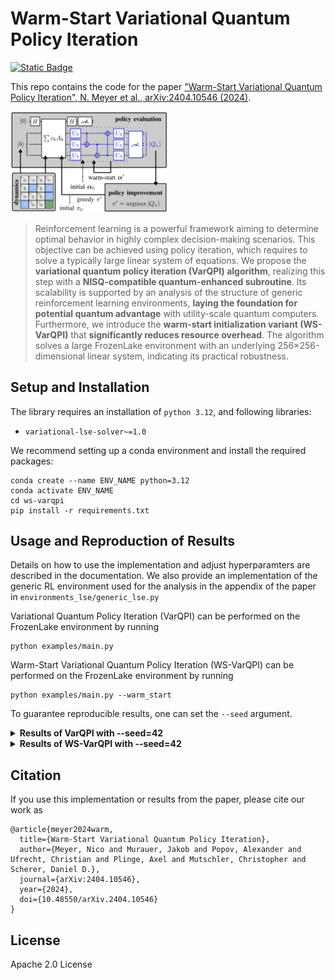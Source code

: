 # Warm-Start Variational Quantum Policy Iteration

[![Static Badge](https://img.shields.io/badge/arXiv-2404.10546-red)
](https://arxiv.org/abs/2404.10546)

This repo contains the code for the paper 
["Warm-Start Variational Quantum Policy Iteration", N. Meyer et al., arXiv:2404.10546 (2024)](https://arxiv.org/abs/2404.10546).

<img src="ws-varqpi.png" width="50%">

> Reinforcement learning is a powerful framework
aiming to determine optimal behavior in highly complex decision-making
> scenarios. This objective can be achieved using policy iteration, which requires to solve a typically large linear system of
equations. We propose the **variational quantum policy iteration
(VarQPI) algorithm**, realizing this step with a **NISQ-compatible
quantum-enhanced subroutine**. Its scalability is supported by an
analysis of the structure of generic reinforcement learning 
> environments, **laying the foundation for potential quantum 
> advantage** with utility-scale quantum computers. Furthermore, we 
> introduce the **warm-start initialization variant (WS-VarQPI)** that
**significantly reduces resource overhead**. The algorithm solves a
large FrozenLake environment with an underlying 
> 256×256-dimensional linear system, indicating its practical robustness.

## Setup and Installation

The library requires an installation of `python 3.12`, and following libraries:
- `variational-lse-solver~=1.0`

We recommend setting up a conda environment and install the required packages:

```
conda create --name ENV_NAME python=3.12
conda activate ENV_NAME
cd ws-varqpi
pip install -r requirements.txt
```

## Usage and Reproduction of Results

Details on how to use the implementation and adjust hyperparamters are described in the documentation.
We also provide an implementation of the generic RL environment used for the analysis in the appendix of the paper in `environments_lse/generic_lse.py`

Variational Quantum Policy Iteration (VarQPI) can be performed on the FrozenLake environment by running
```
python examples/main.py
```

Warm-Start Variational Quantum Policy Iteration (WS-VarQPI) can be performed on the FrozenLake environment by running
```
python examples/main.py --warm_start
```

To guarantee reproducible results, one can set the `--seed` argument.

<details>
    <summary><b>Results of VarQPI with --seed=42</b></summary><br/>

        Initial policy:
        |>|^|<|>|
        |>|x|<|x|
        |>|v|>|x|
        |x|>|^|o|
        Epoch 1/1:   8%|▊         | 837/10000 [01:24<15:23,  9.92it/s, best loss=0.000106, last improvement in step=813, loss=0.0001]
        Loss of 0.0000998134 below stopping threshold.
        Returning solution.
        Policy after iteration 1:
        |>|^|<|v|
        |v|x|v|x|
        |>|v|v|x|
        |x|>|>|o|
        Epoch 1/1:  13%|█▎        | 1318/10000 [02:10<14:16, 10.14it/s, best loss=0.000109, last improvement in step=1313, loss=0.000115]
        Loss of 0.0000980673 below stopping threshold.
        Returning solution.
        Policy after iteration 2:
        |v|>|v|<|
        |v|x|v|x|
        |>|v|v|x|
        |x|>|>|o|
        Epoch 1/1:  13%|█▎        | 1310/10000 [02:08<14:12, 10.20it/s, best loss=0.00011, last improvement in step=1303, loss=0.0001]
        Loss of 0.0000997932 below stopping threshold.
        Returning solution.
        Final policy:
        |v|>|v|<|
        |v|x|v|x|
        |>|v|v|x|
        |x|>|>|o|
        TERMINATED after 3 iterations
        
</details>

<details>
    <summary><b>Results of WS-VarQPI with --seed=42</b></summary><br/>
    
        Initial policy:
        |>|^|<|>|
        |>|x|<|x|
        |>|v|>|x|
        |x|>|^|o|
        Epoch 1/1:   8%|▊         | 837/10000 [01:22<15:00, 10.17it/s, best loss=0.000106, last improvement in step=813, loss=0.0001]
        Loss of 0.0000998134 below stopping threshold.
        Returning solution.
        Policy after iteration 1:
        |>|^|<|v|
        |v|x|v|x|
        |>|v|v|x|
        |x|>|>|o|
        Epoch 1/1:  12%|█▏        | 1200/10000 [01:56<14:17, 10.26it/s, best loss=0.000126, last improvement in step=1155, loss=0.00013]
        Loss of 0.0000946993 below stopping threshold.
        Returning solution.
        Policy after iteration 2:
        |v|>|v|<|
        |v|x|v|x|
        |>|v|v|x|
        |x|>|>|o|
        Epoch 1/1:   6%|▌         | 616/10000 [00:59<15:12, 10.29it/s, best loss=0.000116, last improvement in step=517, loss=0.000109]
        Loss of 0.0000996890 below stopping threshold.
        Returning solution.
        Final policy:
        |v|>|v|<|
        |v|x|v|x|
        |>|v|v|x|
        |x|>|>|o|
        TERMINATED after 3 iterations

</details>

## Citation

If you use this implementation or results from the paper, please cite our work as

```
@article{meyer2024warm,
  title={Warm-Start Variational Quantum Policy Iteration},
  author={Meyer, Nico and Murauer, Jakob and Popov, Alexander and Ufrecht, Christian and Plinge, Axel and Mutschler, Christopher and Scherer, Daniel D.},
  journal={arXiv:2404.10546},
  year={2024},
  doi={10.48550/arXiv.2404.10546}
}
```

## License

Apache 2.0 License
  